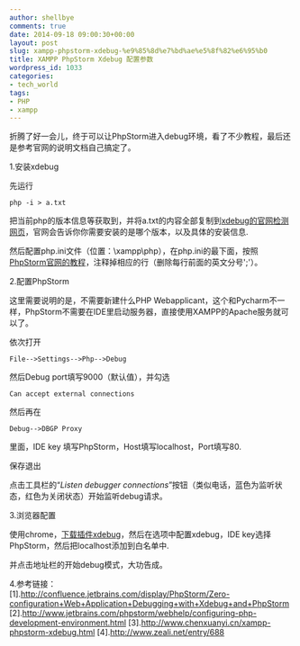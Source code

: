 ```yaml
---
author: shellbye
comments: true
date: 2014-09-18 09:00:30+00:00
layout: post
slug: xampp-phpstorm-xdebug-%e9%85%8d%e7%bd%ae%e5%8f%82%e6%95%b0
title: XAMPP PhpStorm Xdebug 配置参数
wordpress_id: 1033
categories:
- tech_world
tags:
- PHP
- xampp
---
```


折腾了好一会儿，终于可以让PhpStorm进入debug环境，看了不少教程，最后还是参考官网的说明文档自己搞定了。



1.安装xdebug

先运行

    php -i > a.txt

把当前php的版本信息等获取到，并将a.txt的内容全部复制到[xdebug的官网检测网页](http://xdebug.org/wizard.php)，官网会告诉你你需要安装的是哪个版本，以及具体的安装信息.

然后配置php.ini文件（位置：\xampp\php），在php.ini的最下面，按照[PhpStorm官网的教程](http://www.jetbrains.com/phpstorm/webhelp/configuring-xdebug.html)，注释掉相应的行（删除每行前面的英文分号';'）。



2.配置PhpStorm

这里需要说明的是，不需要新建什么PHP Webapplicant，这个和Pycharm不一样，PhpStorm不需要在IDE里启动服务器，直接使用XAMPP的Apache服务就可以了。

依次打开

    File-->Settings-->Php-->Debug

然后Debug port填写9000（默认值），并勾选

    Can accept external connections



然后再在

    Debug-->DBGP Proxy

里面，IDE key 填写PhpStorm，Host填写localhost，Port填写80.

保存退出

点击工具栏的“_Listen debugger connections_”按钮（类似电话，蓝色为监听状态，红色为关闭状态）开始监听debug请求。

3.浏览器配置

使用chrome，[下载插件xdebug](https://chrome.google.com/webstore/detail/xdebug-helper/eadndfjplgieldjbigjakmdgkmoaaaoc?hl=en)，然后在选项中配置xdebug，IDE key选择PhpStorm，然后把localhost添加到白名单中.

并点击地址栏的开始debug模式，大功告成。

4.参考链接：  
[1].http://confluence.jetbrains.com/display/PhpStorm/Zero-configuration+Web+Application+Debugging+with+Xdebug+and+PhpStorm
[2].http://www.jetbrains.com/phpstorm/webhelp/configuring-php-development-environment.html
[3].http://www.chenxuanyi.cn/xampp-phpstorm-xdebug.html
[4].http://www.zeali.net/entry/688
